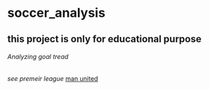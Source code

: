 # soccer_analysis 
## this project is only for educational purpose 
###### Analyzing goal tread 
*see premeir league*
[man united](https://www.youtube.com/watch?v=gKgCSFZALkE&t=408s)
